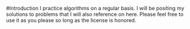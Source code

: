 #Introduction 
I practice algorithms on a regular basis. I will be positing my solutions to 
problems that I will also reference on here. Please feel free to use it as you 
please so long as the license is honored. 
